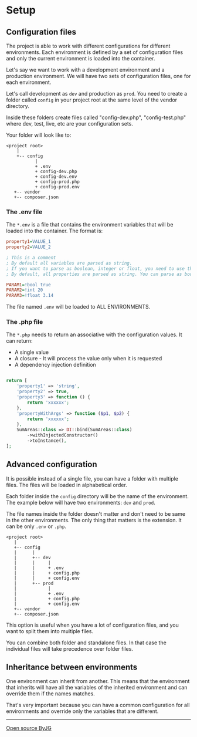 # Setup

## Configuration files

The project is able to work with different configurations for different environments. Each environment is defined by a set of configuration files and only the current environment is loaded into the container.

Let's say we want to work with a development environment and a production environment. We will have two sets of configuration files, one for each environment.

Let's call development as `dev` and production as `prod`. You need to create a folder called `config` in your project root at the same level of the vendor directory.

Inside these folders create files called "config-dev.php", "config-test.php" where dev, test, live, etc are your configuration sets.

Your folder will look like to:

```text
<project root>
    |
    +-- config
           |
           + .env
           + config-dev.php
           + config-dev.env
           + config-prod.php
           + config-prod.env
   +-- vendor
   +-- composer.json
```

### The .env file

The `*.env` is a file that contains the environment variables that will be loaded into the container. The format is:

```ini
property1=VALUE_1
property2=VALUE_2

; This is a comment
; By default all variables are parsed as string. 
; If you want to parse as boolean, integer or float, you need to use the type casting
; By default, all properties are parsed as string. You can parse as bool, int or float as this example:

PARAM1=!bool true
PARAM2=!int 20
PARAM3=!float 3.14
```

The file named `.env` will be loaded to ALL ENVIRONMENTS.

### The .php file

The `*.php` needs to return an associative with the configuration values. It can return:

- A single value
- A closure - It will process the value only when it is requested
- A dependency injection definition

```php

return [
    'property1' => 'string',
    'property2' => true,
    'property3' => function () {
        return 'xxxxxx';
    },
    'propertyWithArgs' => function ($p1, $p2) {
        return 'xxxxxx';
    },
    SumAreas::class => DI::bind(SumAreas::class)
        ->withInjectedConstructor()
        ->toInstance(),
];
```

## Advanced configuration

It is possible instead of a single file, you can have a folder with multiple files. The files will be loaded in alphabetical order.

Each folder inside the `config` directory will be the name of the environment. The example below will have two environments: `dev` and `prod`.

The file names inside the folder doesn't matter and don't need to be same in the other environments. 
The only thing that matters is the extension. It can be only `.env` or `.php`.

```text
<project root>
   |
   +-- config
   |      |
   |      +-- dev
   |      |     |
   |      |     + .env
   |      |     + config.php
   |      |     + config.env
   |      +-- prod
   |            |
   |            + .env
   |            + config.php
   |            + config.env
   +-- vendor
   +-- composer.json
```

This option is useful when you have a lot of configuration files, and you want to split them into multiple files.

You can combine both folder and standalone files. In that case the individual files will take precedence over folder files.


## Inheritance between environments

One environment can inherit from another. This means that the environment that inherits will have all the variables of the inherited environment and can override them if the names matches.

That's very important because you can have a common configuration for all environments and override only the variables that are different.

----
[Open source ByJG](http://opensource.byjg.com)
